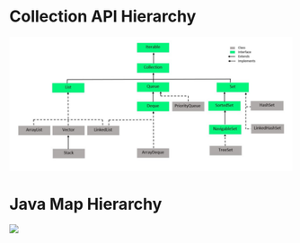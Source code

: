 # Collection API Hierarchy

![](Collection-Framework.png)

# Java Map Hierarchy

![](java-map-hierarchy.png)